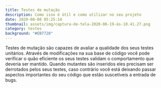 ```yaml
---
title: Testes de mutação
description: Como isso é útil e como utilizar no seu projeto
date: 2020-08-08 05:25:14
thumbnail: assets/img/captura-de-tela-2020-06-19-às-10.41.27.png
category: testes
background: "#EB7728"
---
```

Testes de mutação são capazes de avaliar a qualidade dos seus testes unitários. Através de modificações na sua base de código você pode verificar o quão eficiente os seus testes validam o comportamento que deveria ser mantido. Quando mutantes são inseridos eles precisam ser derrotados pelos seus testes, caso contrário você está deixando passar aspectos importantes do seu código que estão suscetíveis a entrada de bugs.
